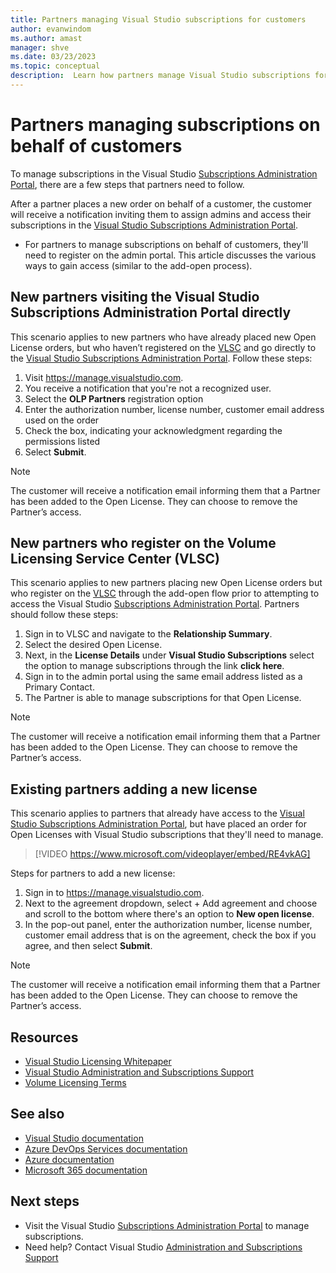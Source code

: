 ```yaml
---
title: Partners managing Visual Studio subscriptions for customers
author: evanwindom
ms.author: amast
manager: shve
ms.date: 03/23/2023
ms.topic: conceptual
description:  Learn how partners manage Visual Studio subscriptions for their customers.
---
```


# Partners managing subscriptions on behalf of customers

To manage subscriptions in the Visual Studio [Subscriptions Administration Portal](https://manage.visualstudio.com), there are a few steps that partners need to follow. 

After a partner places a new order on behalf of a customer, the customer will receive a notification inviting them to assign admins and access their subscriptions in the [Visual Studio Subscriptions Administration Portal](https://manage.visualstudio.com).
+ For partners to manage subscriptions on behalf of customers, they'll need to register on the admin portal. This article discusses the various ways to gain access  (similar to the add-open process).

## New partners visiting the Visual Studio Subscriptions Administration Portal directly

This scenario applies to new partners who have already placed new Open License orders, but who haven’t registered on the [VLSC](https://www.microsoft.com/Licensing/servicecenter/default.aspx) and go directly to the [Visual Studio Subscriptions Administration Portal](https://manage.visualstudio.com).  Follow these steps:
1. Visit <https://manage.visualstudio.com>.
1. You receive a notification that you're not a recognized user.
1. Select the **OLP Partners** registration option
1. Enter the authorization number, license number, customer email address used on the order 
1. Check the box, indicating your acknowledgment regarding the permissions listed
1. Select **Submit**.

> [!NOTE]
> The customer will receive a notification email informing them that a Partner has been added to the Open License. They can choose to remove the Partner’s access.

## New partners who register on the Volume Licensing Service Center (VLSC)

This scenario applies to new partners placing new Open License orders but who register on the [VLSC](https://www.microsoft.com/Licensing/servicecenter/default.aspx) through the add-open flow prior to attempting to access the Visual Studio [Subscriptions Administration Portal](https://manage.visualstudio.com). Partners should follow these steps:
1. Sign in to VLSC and navigate to the **Relationship Summary**.
1. Select the desired Open License.
1. Next, in the **License Details** under **Visual Studio Subscriptions** select the option to manage subscriptions through the link **click here**.
1. Sign in to the admin portal using the same email address listed as a Primary Contact.
1. The Partner is able to manage subscriptions for that Open License.

> [!NOTE]
> The customer will receive a notification email informing them that a Partner has been added to the Open License. They can choose to remove the Partner’s access.

## Existing partners adding a new license

This scenario applies to partners that already have access to the [Visual Studio Subscriptions Administration Portal](https://manage.visualstudio.com), but have placed an order for Open Licenses with Visual Studio subscriptions that they'll need to manage.  

> [!VIDEO https://www.microsoft.com/videoplayer/embed/RE4vkAG]

Steps for partners to add a new license:
1. Sign in to <https://manage.visualstudio.com>.
1. Next to the agreement dropdown, select + Add agreement and choose and scroll to the bottom where there's an option to **New open license**.
1. In the pop-out panel, enter the authorization number, license number, customer email address that is on the agreement, check the box if you agree, and then select **Submit**.

> [!NOTE]
> The customer will receive a notification email informing them that a Partner has been added to the Open License. They can choose to remove the Partner’s access.

## Resources

+ [Visual Studio Licensing Whitepaper](https://aka.ms/vslicensing)
+ [Visual Studio Administration and Subscriptions Support](https://aka.ms/vsadminhelp)
+ [Volume Licensing Terms](https://www.microsoft.com/licensing/product-licensing/products.aspx)

## See also

+ [Visual Studio documentation](/visualstudio/)
+ [Azure DevOps Services documentation](/azure/devops/)
+ [Azure documentation](/azure/)
+ [Microsoft 365 documentation](/microsoft-365/)

## Next steps

+ Visit the Visual Studio [Subscriptions Administration Portal](https://manage.visualstudio.com) to manage subscriptions.
+ Need help? Contact Visual Studio [Administration and Subscriptions Support](https://visualstudio.microsoft.com/support/support-overview-vs)
